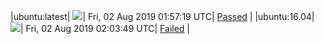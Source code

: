 |ubuntu:latest| ![](https://neilpang.github.io/acmetest/status/ubuntu-latest.svg?1564711039)| Fri, 02 Aug 2019 01:57:19 UTC| [Passed](https://github.com/Neilpang/acmetest/blob/master/logs/ubuntu-latest.out) |
|ubuntu:16.04| ![](https://neilpang.github.io/acmetest/status/ubuntu-16.04.svg?1564711429)| Fri, 02 Aug 2019 02:03:49 UTC| [Failed](https://github.com/Neilpang/acmetest/blob/master/logs/ubuntu-16.04.out) |
